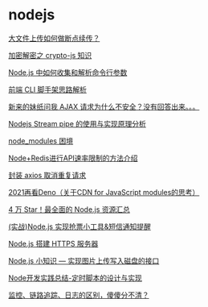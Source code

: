 # nodejs

[大文件上传如何做断点续传？](https://mp.weixin.qq.com/s/j-r3HwvKghRdnKhmV9o5OQ)

[加密解密之 crypto-js 知识](https://mp.weixin.qq.com/s/fBf1HikWSNLtltGCPyB9pQ)

[Node.js 中如何收集和解析命令行参数](https://mp.weixin.qq.com/s/b63Cvvor-GpIGicRIF_Oqg)

[前端 CLI 脚手架思路解析](https://mp.weixin.qq.com/s/Rfov1ZMwS2g_2p-aOMEHbQ)

[新来的妹纸问我 AJAX 请求为什么不安全？没有回答出来。。。](https://mp.weixin.qq.com/s/VVbi7mFhGdsmom-kraq_bg)

[Nodejs Stream pipe 的使用与实现原理分析](https://mp.weixin.qq.com/s/NoIMXpI4buTVaXGFVhD8tA)

[node_modules 困境](https://mp.weixin.qq.com/s/u92k389qtoSfENT9BfOcOg)

[Node+Redis进行API速率限制的方法介绍](https://mp.weixin.qq.com/s/2rBT_B9iaTvaTNffD6_URQ)

[封装 axios 取消重复请求](https://mp.weixin.qq.com/s/nDPM6HzLKkAIqmW91I9W-A)

[2021再看Deno（关于CDN for JavaScript modules的思考）](https://mp.weixin.qq.com/s?__biz=MzAxMTU0NTc4Nw==&mid=2661157880&idx=1&sn=0a002f0548b30319f5e2c45dbf40dfb8&scene=21#wechat_redirect)

[4 万 Star！最全面的 Node.js 资源汇总](https://mp.weixin.qq.com/s?__biz=MzAxMDM0MzQ4Mg==&mid=303578860&idx=1&sn=8839ab1de0e8388d2466dd4c0f2b26ed&chksm=0cbd5bb93bcad2afc44daba2b2ef4917cdd2eca1b105b5d13b20e1e25ae86604c59ea8b35f05&mpshare=1&scene=24&srcid=1227J14pE2YEW2CnsvT9jEdH&sharer_sharetime=1609043282731&sharer_shareid=18af4598a510ab1911de864d55f65d3a&key=e5a6f4840bcd614c0500b9e7a32de0ab04c501224946fa8010e384c6da9b86708257d15ff1a6fc1d05d16fb2edc63c41a85b4bc678834e0584aec380b3c460ac2f0600da260cb0ea71366a159d249088bd70af8b1d587a9ad7cf8ad6b888901d61b847e41e227776029f9087dc185860af604136a982adf2b8da0e97751164a4&ascene=14&uin=Mzc2MjkyMjk0MQ%3D%3D&devicetype=Windows+10+x64&version=6300002f&lang=zh_CN&exportkey=Azdgq68iGsCNR76Tm%2F8IcAo%3D&pass_ticket=uG0ITW7VbQre912sCs3w03oa5DNRIG3UHrL1%2FYIYsorCPizXQjGGAVEkkNHwDWci&wx_header=0)

[(实战)Node.js 实现抢票小工具&短信通知提醒](https://mp.weixin.qq.com/s?__biz=MzUzNjk5MTE1OQ==&mid=2247494988&idx=1&sn=587b1592781185f36a0dff9473e5f87a&chksm=faef6994cd98e082ce499d0bf0f9d4bbddb4f92467acf41d56a9dde07d625ab3f68874a11d25&mpshare=1&scene=24&srcid=0101y3kJN9spzefkwapyl9jq&sharer_sharetime=1609513129801&sharer_shareid=18af4598a510ab1911de864d55f65d3a&key=7326df0a627d9fb5dbf3cf53318f37032e4a49295149c9ad7e65a0c814a54beff69a509a100695ac4748c16b320582c62c2f35ee0873c3b0c20d1738f3f07488c7af68aa6a42041d7a387355592b1383ee007e65092522ddf8bf5fe797b107d1cd533fb459c38f0ce6171e156b302fe4b45214d799d54f4097c48d283ed1ef83&ascene=14&uin=Mzc2MjkyMjk0MQ%3D%3D&devicetype=Windows+10+x64&version=6300002f&lang=zh_CN&exportkey=AzhECp%2BYzNQSZYjagsXxWak%3D&pass_ticket=uG0ITW7VbQre912sCs3w03oa5DNRIG3UHrL1%2FYIYsorCPizXQjGGAVEkkNHwDWci&wx_header=0)

[Node.js 搭建 HTTPS 服务器](https://mp.weixin.qq.com/s?__biz=MzUxNzk1MjQ0Ng==&mid=2247489647&idx=2&sn=0208fa8abd03f4dd3c457fd8e585b8e9&chksm=f9911ebecee697a860854e2c57977eca7df732feb85b6881c3ccb81cd821c0663902b76b67c6&mpshare=1&scene=24&srcid=0104DQt9971hZGz4u5shiHeS&sharer_sharetime=1609753044678&sharer_shareid=18af4598a510ab1911de864d55f65d3a&key=3712d248eda753bf5f2a5a063c37313b43c125c92ded89c5d3d42ba7a02f9527dab9f7990c6f508138f194446129bb2bb3f38d694799777c477672b132a248f8fcb493b02bf51b1ccfb0b397b9741a3189b97e9589bb8b91e09679c7a34e281fefe109c30251842aaa272673f91bf1e157d2556ca34a01fc007785564e34fd29&ascene=14&uin=Mzc2MjkyMjk0MQ%3D%3D&devicetype=Windows+10+x64&version=6300002f&lang=zh_CN&exportkey=AwBqqaQ6wYD9VA3WmyAt%2FZs%3D&pass_ticket=uG0ITW7VbQre912sCs3w03oa5DNRIG3UHrL1%2FYIYsorCPizXQjGGAVEkkNHwDWci&wx_header=0)

[Node.js 小知识 — 实现图片上传写入磁盘的接口](https://mp.weixin.qq.com/s?__biz=MzIyNDU2NTc5Mw==&mid=2247489666&idx=1&sn=a5bf2c1be3b334ddde18f2d264dc61ac&chksm=e80c57ccdf7bdedac94fdb2ac93cc61cb533314a4b1c114b23cb2535c4f2057644aab1434984&mpshare=1&scene=24&srcid=0104tNH8B4j1VIe2Iz5YrM03&sharer_sharetime=1609753176196&sharer_shareid=18af4598a510ab1911de864d55f65d3a&key=ea7446b0013173841a74da8512784e6b9578a96a2a7516b2828adc2a6681cc14b10687e735aaa573315ceb4fa9baed0e49b7f756065be225857ec9c214ab17ad95050f7ae26e8de25973d6836c4cb57a83703d6349115fb3e5e4c6eeb244e1409595dc40d61b23d5b97d317d682c8491a1f7d62f0b17a56cd8170fb7860b16ed&ascene=14&uin=Mzc2MjkyMjk0MQ%3D%3D&devicetype=Windows+10+x64&version=6300002f&lang=zh_CN&exportkey=A%2BGew0KdKNRaByHPOFXPrps%3D&pass_ticket=uG0ITW7VbQre912sCs3w03oa5DNRIG3UHrL1%2FYIYsorCPizXQjGGAVEkkNHwDWci&wx_header=0)

[Node开发实践总结-定时脚本的设计与实现](https://mp.weixin.qq.com/s?__biz=MzUxNzk1MjQ0Ng==&mid=2247489665&idx=2&sn=a20ed5d1b726c463555ceb72e5273059&chksm=f9911e50cee6974634201b2a122a155ffd44b630a66d433dc74655147cccb27ca0c431608c54&mpshare=1&scene=24&srcid=0105B6xj9iOlvGPtlDT62VOc&sharer_sharetime=1609838133131&sharer_shareid=18af4598a510ab1911de864d55f65d3a&key=b32b778d3cd3c426c398f3197b1435660cbce000f87ac1c8fe59028878002ba9c449ee11f68cd2032a7bdaa184ac6bcc29b5b35b887e93ae0b6a213c353973cbde82c6e1b8561e426959dac6f2abcd6b29ba11cf8f41e71545dfd3dc1a9f0d8db7b914d94c8e172638a0437cbd28df2cc0dade17fb020cc76c0eb65df4e2bc0f&ascene=14&uin=Mzc2MjkyMjk0MQ%3D%3D&devicetype=Windows+10+x64&version=6300002f&lang=zh_CN&exportkey=A78g1DxQWmzE77FXpkogJ2w%3D&pass_ticket=uG0ITW7VbQre912sCs3w03oa5DNRIG3UHrL1%2FYIYsorCPizXQjGGAVEkkNHwDWci&wx_header=0)

[监控、链路追踪、日志的区别，傻傻分不清？](https://mp.weixin.qq.com/s?__biz=MzIyNDU2NTc5Mw==&mid=2247489749&idx=2&sn=afcfade7ca90a5a6de6b29e743ce5a83&chksm=e80c579bdf7bde8dd66a8e49268a3840cf06fb2e39e54eb275fc095d54edc7fe056cba7250cc&mpshare=1&scene=24&srcid=0109YgUwhuQlxUyUAuNLcqkU&sharer_sharetime=1610160613192&sharer_shareid=18af4598a510ab1911de864d55f65d3a&key=ea7446b0013173846fcd6db7c4cf5e3ef2154ac67254227c20d805106e0a29468692f6e8fbb9dc8f5f4d3d6b2231c1cf2f32d356c6e9b00ec92232e18a6a0e63db8760e1b798c173badf5927b88f1130b85336f6556af8816cea67f5a73d17b5da2565f774c66b8dc7ee8b57bb5c0b4c3eab28e7f0e110c66bcbf80a7ad5686b&ascene=14&uin=Mzc2MjkyMjk0MQ%3D%3D&devicetype=Windows+10+x64&version=6300002f&lang=zh_CN&exportkey=A0JM1FcYWsiKK%2FECF1QPS24%3D&pass_ticket=uG0ITW7VbQre912sCs3w03oa5DNRIG3UHrL1%2FYIYsorCPizXQjGGAVEkkNHwDWci&wx_header=0)